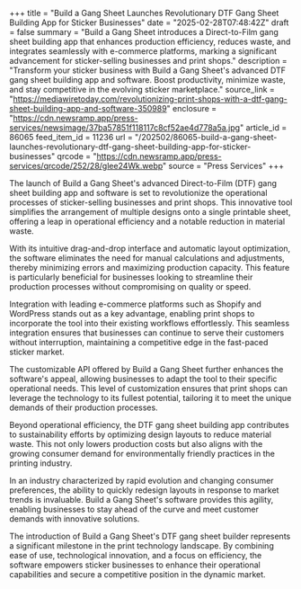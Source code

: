 +++
title = "Build a Gang Sheet Launches Revolutionary DTF Gang Sheet Building App for Sticker Businesses"
date = "2025-02-28T07:48:42Z"
draft = false
summary = "Build a Gang Sheet introduces a Direct-to-Film gang sheet building app that enhances production efficiency, reduces waste, and integrates seamlessly with e-commerce platforms, marking a significant advancement for sticker-selling businesses and print shops."
description = "Transform your sticker business with Build a Gang Sheet's advanced DTF gang sheet building app and software. Boost productivity, minimize waste, and stay competitive in the evolving sticker marketplace."
source_link = "https://mediawiretoday.com/revolutionizing-print-shops-with-a-dtf-gang-sheet-building-app-and-software-350989"
enclosure = "https://cdn.newsramp.app/press-services/newsimage/37ba57851f118117c8cf52ae4d778a5a.jpg"
article_id = 86065
feed_item_id = 11236
url = "/202502/86065-build-a-gang-sheet-launches-revolutionary-dtf-gang-sheet-building-app-for-sticker-businesses"
qrcode = "https://cdn.newsramp.app/press-services/qrcode/252/28/glee24Wk.webp"
source = "Press Services"
+++

<p>The launch of Build a Gang Sheet's advanced Direct-to-Film (DTF) gang sheet building app and software is set to revolutionize the operational processes of sticker-selling businesses and print shops. This innovative tool simplifies the arrangement of multiple designs onto a single printable sheet, offering a leap in operational efficiency and a notable reduction in material waste.</p><p>With its intuitive drag-and-drop interface and automatic layout optimization, the software eliminates the need for manual calculations and adjustments, thereby minimizing errors and maximizing production capacity. This feature is particularly beneficial for businesses looking to streamline their production processes without compromising on quality or speed.</p><p>Integration with leading e-commerce platforms such as Shopify and WordPress stands out as a key advantage, enabling print shops to incorporate the tool into their existing workflows effortlessly. This seamless integration ensures that businesses can continue to serve their customers without interruption, maintaining a competitive edge in the fast-paced sticker market.</p><p>The customizable API offered by Build a Gang Sheet further enhances the software's appeal, allowing businesses to adapt the tool to their specific operational needs. This level of customization ensures that print shops can leverage the technology to its fullest potential, tailoring it to meet the unique demands of their production processes.</p><p>Beyond operational efficiency, the DTF gang sheet building app contributes to sustainability efforts by optimizing design layouts to reduce material waste. This not only lowers production costs but also aligns with the growing consumer demand for environmentally friendly practices in the printing industry.</p><p>In an industry characterized by rapid evolution and changing consumer preferences, the ability to quickly redesign layouts in response to market trends is invaluable. Build a Gang Sheet's software provides this agility, enabling businesses to stay ahead of the curve and meet customer demands with innovative solutions.</p><p>The introduction of Build a Gang Sheet's DTF gang sheet builder represents a significant milestone in the print technology landscape. By combining ease of use, technological innovation, and a focus on efficiency, the software empowers sticker businesses to enhance their operational capabilities and secure a competitive position in the dynamic market.</p>